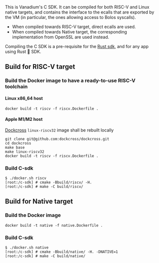 This is Vanadium's C SDK. It can be compiled for both RISC-V and Linux native targets, and contains the interface to the ecalls that are exported by the VM (in particular, the ones allowing access to Bolos syscalls).

- When compiled towards RISC-V target, direct ecalls are used. 
- When compiled towards Native target, the corresponding implementation from OpenSSL are used instead.

Compiling the C SDK is a pre-requisite for the [Rust sdk](../rust-sdk/), and for any app using Rust :crab: SDK.

## Build for RISC-V target
### Build the Docker image to have a ready-to-use RISC-V toolchain
#### Linux x86_64 host
```console
docker build -t riscv -f riscv.Dockerfile .
```
#### Apple M1/M2 host 
[Dockcross](https://github.com/dockcross/dockcross) `linux-riscv32` image shall be rebuilt locally
```console
git clone git@github.com:dockcross/dockcross.git
cd dockcross
make base
make linux-riscv32
docker build -t riscv -f riscv.Dockerfile .
```
### Build C-sdk
```console
$ ./docker.sh riscv
[root:/c-sdk] # cmake -Bbuild/riscv/ -H.
[root:/c-sdk] # make -C build/riscv/
```

## Build for Native target
### Build the Docker image
```console
docker build -t native -f native.Dockerfile .
```
### Build C-sdk
```console
$ ./docker.sh native
[root:/c-sdk] # cmake -Bbuild/native/ -H. -DNATIVE=1
[root:/c-sdk] # make -C build/native/
```
